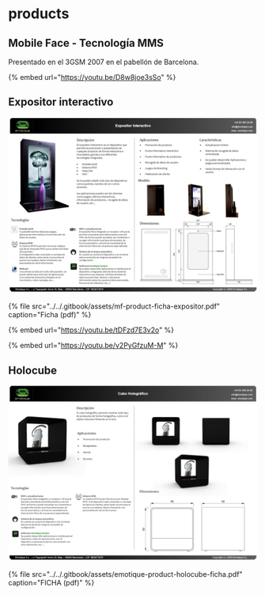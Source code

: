 # products

## Mobile Face - Tecnología MMS

Presentado en el 3GSM 2007 en el pabellón de Barcelona.

{% embed url="https://youtu.be/D8w8joe3sSo" %}

## Expositor interactivo

![](../../.gitbook/assets/mf-product-ficha-expositor.jpg)

{% file src="../../.gitbook/assets/mf-product-ficha-expositor.pdf" caption="Ficha \(pdf\)" %}

{% embed url="https://youtu.be/tDFzd7E3v2o" %}

{% embed url="https://youtu.be/v2PyGfzuM-M" %}

## Holocube

![](../../.gitbook/assets/emotique-product-holocube-ficha.jpg)

{% file src="../../.gitbook/assets/emotique-product-holocube-ficha.pdf" caption="FICHA \(pdf\)" %}





